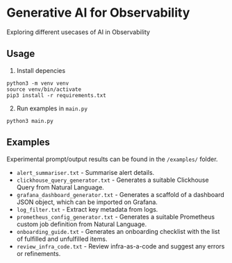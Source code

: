 # Generative AI for Observability
Exploring different usecases of AI in Observability

## Usage
1. Install depencies
```
python3 -m venv venv
source venv/bin/activate
pip3 install -r requirements.txt
```
2. Run examples in `main.py`
```
python3 main.py
```

## Examples
Experimental prompt/output results can be found in the `/examples/` folder.
- `alert_summariser.txt` - Summarise alert details.
- `clickhouse_query_generator.txt` - Generates a suitable Clickhouse Query from Natural Language.
- `grafana_dashboard_generator.txt` - Generates a scaffold of a dashboard JSON object, which can be imported on Grafana.
- `log_filter.txt` - Extract key metadata from logs.
- `prometheus_config_generator.txt` - Generates a suitable Prometheus custom job definition from Natural Language.
- `onboarding_guide.txt` - Generates an onboarding checklist with the list of fulfilled and unfulfilled items.
- `review_infra_code.txt` - Review infra-as-a-code and suggest any errors or refinements.